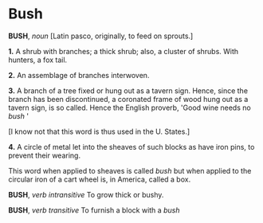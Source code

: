 # Bush

**BUSH**, _noun_ \[Latin pasco, originally, to feed on sprouts.\]

**1.** A shrub with branches; a thick shrub; also, a cluster of shrubs. With hunters, a fox tail.

**2.** An assemblage of branches interwoven.

**3.** A branch of a tree fixed or hung out as a tavern sign. Hence, since the branch has been discontinued, a coronated frame of wood hung out as a tavern sign, is so called. Hence the English proverb, 'Good wine needs no _bush_ '

\[I know not that this word is thus used in the U. States.\]

**4.** A circle of metal let into the sheaves of such blocks as have iron pins, to prevent their wearing.

This word when applied to sheaves is called _bush_ but when applied to the circular iron of a cart wheel is, in America, called a box.

**BUSH**, _verb intransitive_ To grow thick or bushy.

**BUSH**, _verb transitive_ To furnish a block with a _bush_